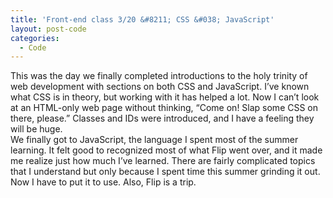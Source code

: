 ```yaml
---
title: 'Front-end class 3/20 &#8211; CSS &#038; JavaScript'
layout: post-code
categories:
  - Code
---
```

<div>
  <div>
    This was the day we finally completed introductions to the holy trinity of web development with sections on both CSS and JavaScript. I&#8217;ve known what CSS is in theory, but working with it has helped a lot. Now I can&#8217;t look at an HTML-only web page without thinking, &#8220;Come on! Slap some CSS on there, please.&#8221; Classes and IDs were introduced, and I have a feeling they will be huge.
  </div>
  
  <div>
  </div>
  
  <div>
    We finally got to JavaScript, the language I spent most of the summer learning. It felt good to recognized most of what Flip went over, and it made me realize just how much I&#8217;ve learned. There are fairly complicated topics that I understand but only because I spent time this summer grinding it out. Now I have to put it to use. Also, Flip is a trip.
  </div>
</div>